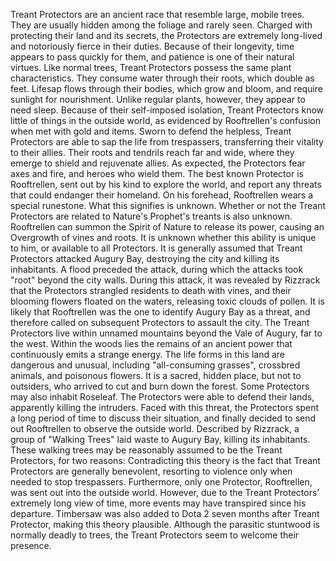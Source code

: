 Treant Protectors are an ancient race that resemble large, mobile trees. They are usually hidden among the foliage and rarely seen. Charged with protecting their land and its secrets, the Protectors are extremely long-lived and notoriously fierce in their duties. Because of their longevity, time appears to pass quickly for them, and patience is one of their natural virtues.  Like normal trees, Treant Protectors possess the same plant characteristics. They consume water through their roots, which double as feet. Lifesap flows through their bodies, which grow and bloom, and require sunlight for nourishment. Unlike regular plants, however, they appear to need sleep. Because of their self-imposed isolation, Treant Protectors know little of things in the outside world, as evidenced by Rooftrellen's confusion when met with gold and items.
Sworn to defend the helpless, Treant Protectors are able to sap the life from trespassers, transferring their vitality to their allies. Their roots and tendrils reach far and wide, where they emerge to shield and rejuvenate allies. As expected, the Protectors fear axes and fire, and heroes who wield them.
The best known Protector is Rooftrellen, sent out by his kind to explore the world, and report any threats that could endanger their homeland. On his forehead, Rooftrellen wears a special runestone. What this signifies is unknown. Whether or not the Treant Protectors are related to  Nature's Prophet's treants is also unknown. Rooftrellen can summon the Spirit of Nature to release its power, causing an  Overgrowth of vines and roots. It is unknown whether this ability is unique to him, or available to all Protectors.
It is generally assumed that Treant Protectors attacked Augury Bay, destroying the city and killing its inhabitants. A flood preceded the attack, during which the attacks took "root" beyond the city walls. During this attack, it was revealed by Rizzrack that the Protectors strangled residents to death with vines, and their blooming flowers floated on the waters, releasing toxic clouds of pollen.  It is likely that Rooftrellen was the one to identify Augury Bay as a threat, and therefore called on subsequent Protectors to assault the city.
The Treant Protectors live within unnamed mountains beyond the Vale of Augury, far to the west. Within the woods lies the remains of an ancient power that continuously emits a strange energy. The life forms in this land are dangerous and unusual, including "all-consuming grasses", crossbred animals, and poisonous flowers. It is a sacred, hidden place, but not to outsiders, who arrived to cut and burn down the forest. Some Protectors may also inhabit Roseleaf.
The Protectors were able to defend their lands, apparently killing the intruders. Faced with this threat, the Protectors spent a long period of time to discuss their situation, and finally decided to send out Rooftrellen to observe the outside world.
Described by Rizzrack, a group of "Walking Trees" laid waste to Augury Bay, killing its inhabitants. These walking trees may be reasonably assumed to be the Treant Protectors, for two reasons:
Contradicting this theory is the fact that Treant Protectors are generally benevolent, resorting to violence only when needed to stop trespassers. Furthermore, only one Protector, Rooftrellen, was sent out into the outside world. However, due to the Treant Protectors' extremely long view of time, more events may have transpired since his departure.  Timbersaw was also added to Dota 2 seven months after  Treant Protector, making this theory plausible.
Although the parasitic stuntwood is normally deadly to trees, the Treant Protectors seem to welcome their presence.
